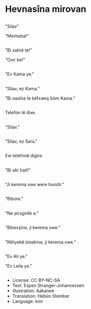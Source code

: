# Hevnasîna mirovan

##
"Silav"

"Merheba!"

##
"Bi xatirê te!"

"Oxir be!"

##
"Ev Kama ye."

##
"Silav, ez Kama."

"Bi nasîna te kêfxweş bûm Kama."

##
Telefon lê dixe.

##
"Silav."

##
"Silav, ez Sara."

##
Ew telefonê digire.

##
"Bi xêr hatî!"

##
"Ji kerema xwe were hundir."

##
"Bibore."

##
"Ne pirsgirêk e."

##
"Bibexşîne, ji kerema xwe."

##
"Kêliyekê bisekine, ji kerema xwe."

##
"Ev Ali ye."

"Ev Leila ye."

##
* License: CC BY-NC-SA
* Text: Espen Stranger-Johannessen
* Illustration: Aakanee
* Translation: Hebûn Stembar
* Language: kmr
